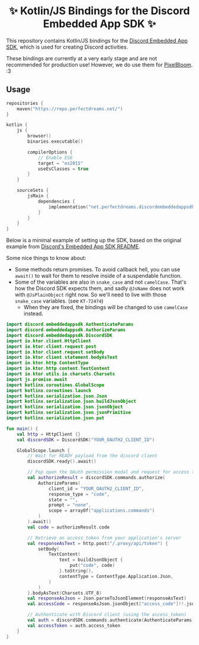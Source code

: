 <h1 align="center">✨ Kotlin/JS Bindings for the Discord Embedded App SDK ✨</h1>

This repository contains Kotlin/JS bindings for the [Discord Embedded App SDK](https://github.com/discord/embedded-app-sdk), which is used for creating Discord activities.

These bindings are currently at a very early stage and are not recommended for production use! However, we do use them for [PixelBloom](https://discord.com/application-directory/1402296127109468190). :3

## Usage

```kotlin
repositories {
    maven("https://repo.perfectdreams.net/")
}

kotlin {
    js {
        browser()
        binaries.executable()

        compilerOptions {
            // Enable ES6
            target = "es2015"
            useEsClasses = true
        }
    }

    sourceSets {
        jsMain {
            dependencies {
                implementation("net.perfectdreams.discordembeddedappsdk:kotlin-discord-embedded-app-sdk:0.0.1")
            }
        }
    }
}
```

Below is a minimal example of setting up the SDK, based on the original example from [Discord's Embedded App SDK README](https://github.com/discord/embedded-app-sdk/blob/main/README.md#usage).

Some nice things to know about:

* Some methods return promises. To avoid callback hell, you can use `await()` to wait for them to resolve inside of a suspendable function. 
* Some of the variables are also in `snake_case` and not `camelCase`. That's how the Discord SDK expects them, and sadly `@JsName` does not work with `@JsPlainObject` right now. So we'll need to live with those `snake_case` variables. (see `KT-72474`)
    * When they are fixed, the bindings will be changed to use `camelCase` instead.

```kotlin
import discord.embeddedappsdk.AuthenticateParams
import discord.embeddedappsdk.AuthorizeParams
import discord.embeddedappsdk.DiscordSDK
import io.ktor.client.HttpClient
import io.ktor.client.request.post
import io.ktor.client.request.setBody
import io.ktor.client.statement.bodyAsText
import io.ktor.http.ContentType
import io.ktor.http.content.TextContent
import io.ktor.utils.io.charsets.Charsets
import js.promise.await
import kotlinx.coroutines.GlobalScope
import kotlinx.coroutines.launch
import kotlinx.serialization.json.Json
import kotlinx.serialization.json.buildJsonObject
import kotlinx.serialization.json.jsonObject
import kotlinx.serialization.json.jsonPrimitive
import kotlinx.serialization.json.put

fun main() {
    val http = HttpClient {}
    val discordSDK = DiscordSDK("YOUR_OAUTH2_CLIENT_ID")

    GlobalScope.launch {
        // Wait for READY payload from the discord client
        discordSDK.ready().await()

        // Pop open the OAuth permission modal and request for access to scopes listed in scope array below
        val authorizeResult = discordSDK.commands.authorize(
            AuthorizeParams(
                client_id = "YOUR_OAUTH2_CLIENT_ID",
                response_type = "code",
                state = "",
                prompt = "none",
                scope = arrayOf("applications.commands")
            )
        ).await()
        val code = authorizeResult.code

        // Retrieve an access_token from your application's server
        val responseAsText = http.post("/.proxy/api/token") {
            setBody(
                TextContent(
                    text = buildJsonObject {
                        put("code", code)
                    }.toString(),
                    contentType = ContentType.Application.Json,
                )
            )
        }.bodyAsText(Charsets.UTF_8)
        val responseAsJson = Json.parseToJsonElement(responseAsText)
        val accessCode = responseAsJson.jsonObject["access_code"]!!.jsonPrimitive.content

        // Authenticate with Discord client (using the access_token)
        val auth = discordSDK.commands.authenticate(AuthenticateParams(accessCode)).await()
        val accessToken = auth.access_token
    }
}
```